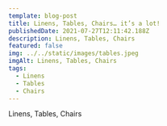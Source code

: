 ```yaml
---
template: blog-post
title: Linens, Tables, Chairs… it’s a lot!
publishedDate: 2021-07-27T12:11:42.188Z
description: Linens, Tables, Chairs
featured: false
img: ../../static/images/tables.jpeg
imgAlt: Linens, Tables, Chairs
tags:
  - Linens
  - Tables
  - Chairs
---
```

Linens, Tables, Chairs